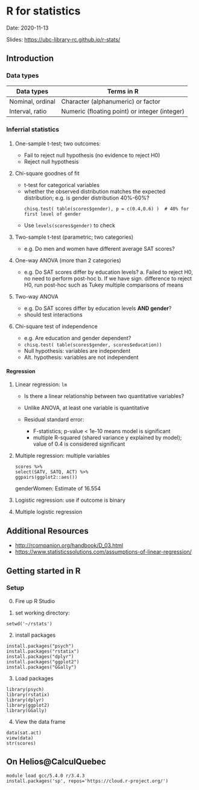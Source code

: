 

# R for statistics #

Date: 2020-11-13

Slides: https://ubc-library-rc.github.io/r-stats/


## Introduction ##

### Data types ###

| Data types | Terms in R |
|--- |--- |
| Nominal, ordinal | Character (alphanumeric) or factor |
| Interval, ratio | Numeric (floating point) or integer (integer) |


### Inferrial statistics ###

#### ####

1. One-sample t-test; two outcomes:
   - Fail to reject null hypothesis (no evidence to reject H0)
   - Reject null hypothesis
   
2. Chi-square goodnes of fit
   - t-test for categorical variables
   - whether the observed distribution matches the expected distribution; e.g. is gender distribution 40%-60%?
     ```
     chisq.test( table(scores$gender), p = c(0.4,0.6) )  # 40% for first level of gender
     ```
   - Use ```levels(scores$gender)``` to check
   
     
3. Two-sample t-test  (parametric; two categories)
   - e.g. Do men and women have different average SAT scores?
   
4. One-way ANOVA (more than 2 categories)
   - e.g. Do SAT scores differ by education levels?
   a. Failed to reject H0, no need to perform post-hoc
   b. If we have sign. difference to reject H0, run post-hoc such as Tukey multiple comparisons of means
   
5. Two-way ANOVA 
   - e.g. Do SAT scores differ by education levels **AND gender**?
   - should test interactions
   
6. Chi-square test of independence
   - e.g. Are education and gender dependent?   
   - ```chisq.test( table(scores$gender, scores$education))``` 
   - Null hypothesis: variables are independent
   - Alt. hypothesis: variables are not independent


#### Regression ####

1. Linear regression: ```lm```
   - Is there a linear relationship between two quantitative variables?  
   - Unlike ANOVA, at least one variable is quantitative 

   - Residual standard error:
      - F-statistics; p-value < 1e-10 means model is significant
      - multiple R-squared (shared variance y explained by model); value of 0.4 is considered significant
      
2. Multiple regression: multiple variables  
   ```
   scores %>%
   select(SATV, SATQ, ACT) %>%
   ggpairs(ggplot2::aes())
   ```     
   genderWomen: Estimate of 16.554  


3. Logistic regression: use if outcome is binary


4. Multiple logistic regression



## Additional Resources ##

- http://rcompanion.org/handbook/D_03.html
- https://www.statisticssolutions.com/assumptions-of-linear-regression/




## Getting started in R ##

### Setup ###

0. Fire up R Studio

1. set working directory:
```
setwd('~/rstats')
```

2. install packages
```
install.packages("psych")
install.packages("rstatix")
install.packages("dplyr")
install.packages("ggplot2")
install.packages("GGally")
```

3. Load packages
```
library(psych)
library(rstatix)
library(dplyr)
library(ggplot2)
library(GGally)
```

4. View the data frame
```
data(sat.act)
view(data)
str(scores)
```




## On Helios@CalculQuebec ##

```
module load gcc/5.4.0 r/3.4.3
install.packages('sp', repos='https://cloud.r-project.org/')
```
